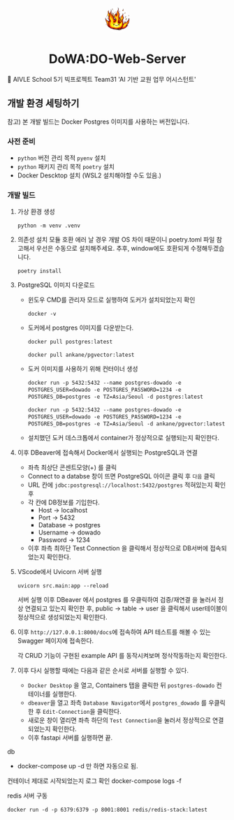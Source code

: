 <p align="center">
  <a href="https://aivle.kt.co.kr/home/main/indexMain">
    <img alt="DoWADO Logo" src="asset/img/team37_bigbang_icon.png" width="60" style="border-radius: 50%;" />
  </a>
</p>
<h1 align="center">
    DoWA:DO-Web-Server
</h1>

🌟 AIVLE School 5기 빅프로젝트 Team31 'AI 기반 교원 업무 어시스턴트'


## 개발 환경 세팅하기

참고) 본 개발 빌드는 Docker Postgres 이미지를 사용하는 버전입니다.

### 사전 준비

- `python` 버전 관리 목적 `pyenv` 설치
- `python` 패키지 관리 목적 `poetry` 설치
- Docker Descktop 설치 (WSL2 설치해야할 수도 있음.)

### 개발 빌드

1. 가상 환경 생성

   ```shell
   python -m venv .venv
   ```

2. 의존성 설치
   모듈 호환 에러 날 경우 개발 OS 차이 때문이니 poetry.toml 파일 참고해서 우선은 수동으로 설치해주세요.
   추후, window에도 호환되게 수정해두겠습니다.

   ```shell
   poetry install
   ```

3. PostgreSQL 이미지 다운로드

   - 윈도우 CMD를 관리자 모드로 실행하여 도커가 설치되었는지 확인
     ```
     docker -v
     ```
   - 도커에서 postgres 이미지를 다운받는다.
     ```
     docker pull postgres:latest
     ```
     ```
     docker pull ankane/pgvector:latest
     ```
   - 도커 이미지를 사용하기 위해 컨터이너 생성
     ```
     docker run -p 5432:5432 --name postgres-dowado -e POSTGRES_USER=dowado -e POSTGRES_PASSWORD=1234 -e POSTGRES_DB=postgres -e TZ=Asia/Seoul -d postgres:latest
     ```
     ```
     docker run -p 5432:5432 --name postgres-dowado -e POSTGRES_USER=dowado -e POSTGRES_PASSWORD=1234 -e POSTGRES_DB=postgres -e TZ=Asia/Seoul -d ankane/pgvector:latest
     ```
   - 설치했던 도커 데스크톱에서 container가 정상적으로 실행되는지 확인한다.

4. 이후 DBeaver에 접속해서 Docker에서 실행되는 PostgreSQL과 연결

   - 좌측 최상단 콘센트모양(+) 를 클릭
   - Connect to a databse 창이 뜨면 PostgreSQL 아이콘 클릭 후 `다음` 클릭
   - URL 칸에 `jdbc:postgresql://localhost:5432/postgres` 적혀있는지 확인 후
   - 각 칸에 DB정보를 기입한다.
     - Host -> localhost
     - Port -> 5432
     - Database -> postgres
     - Username -> dowado
     - Password -> 1234
   - 이후 좌측 최하단 Test Connection 을 클릭해서 정상적으로 DB서버에 접속되었는지 확인한다.

5. VScode에서 Uvicorn 서버 실행
   ```
   uvicorn src.main:app --reload
   ```
   서버 실행 이후 DBeaver 에서 postgres 를 우클릭하여 검증/재연결 을 눌러서 정상 연결되고 있는지 확인한 후,
   public -> table -> user 을 클릭해서 user테이블이 정상적으로 생성되었는지 확인한다.

6. 이후 `http://127.0.0.1:8000/docs`에 접속하여 API 테스트를 해볼 수 있는 Swagger 페이지에 접속한다. <br>

    각 CRUD 기능이 구현된 example API 를 동작시켜보며 정삭작동하는지 확인한다.

7. 이후 다시 실행할 때에는 다음과 같은 순서로 서버를 실행할 수 있다.

    - `Docker Desktop` 을 열고, Containers 탭을 클릭한 뒤 `postgres-dowado` 컨테이너를 실행한다.
    - `dbeaver`을 열고 좌측 `Database Navigator`에서 `postgres_dowado` 를 우클릭한 후 `Edit-Connection`을 클릭한다.
    - 새로운 창이 열리면 좌측 하단의 `Test Connection`을 눌러서 정상적으로 연결되었는지 확인한다.
    - 이후 fastapi 서버를 실행하면 끝.






db
- docker-compose up -d 만 하면 자동으로 됨.

컨테이너 제대로 시작되었는지 로그 확인
docker-compose logs -f


redis 서버 구동
```
docker run -d -p 6379:6379 -p 8001:8001 redis/redis-stack:latest
```